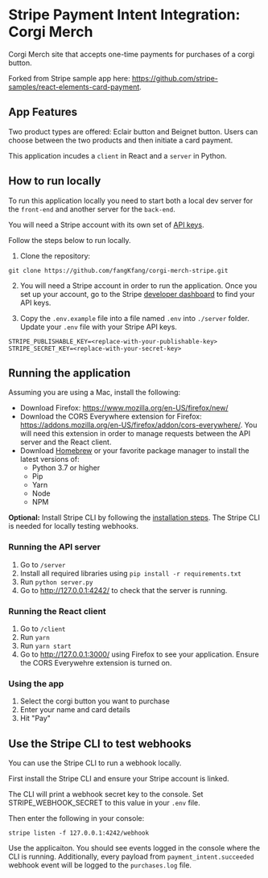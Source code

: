 # Stripe Payment Intent Integration: Corgi Merch 

Corgi Merch site that accepts one-time payments for purchases of a corgi button.

Forked from Stripe sample app here: https://github.com/stripe-samples/react-elements-card-payment. 

## App Features

Two product types are offered: Eclair button and Beignet button. Users can choose between the two products and then initiate a card payment. 

This application incudes a `client` in React and a `server` in Python.

## How to run locally

To run this application locally you need to start both a local dev server for the `front-end` and another server for the `back-end`.

You will need a Stripe account with its own set of [API keys](https://stripe.com/docs/development#api-keys).

Follow the steps below to run locally.

1. Clone the repository: 

```
git clone https://github.com/fangKfang/corgi-merch-stripe.git
```

2. You will need a Stripe account in order to run the application. Once you set up your account, go to the Stripe [developer dashboard](https://stripe.com/docs/development#api-keys) to find your API keys. 

3. Copy the `.env.example` file into a file named `.env` into `./server` folder. Update your `.env` file with your Stripe API keys. 

```
STRIPE_PUBLISHABLE_KEY=<replace-with-your-publishable-key>
STRIPE_SECRET_KEY=<replace-with-your-secret-key>
```
## Running the application

Assuming you are using a Mac, install the following:

* Download Firefox: https://www.mozilla.org/en-US/firefox/new/
* Download the CORS Everywhere extension for Firefox: https://addons.mozilla.org/en-US/firefox/addon/cors-everywhere/. You will need this extension in order to manage requests between the API server and the React client. 
* Download [Homebrew](https://brew.sh/) or your favorite package manager to install the latest versions of: 
	- Python 3.7 or higher 
	- Pip 
	- Yarn
	- Node 
	- NPM 

**Optional:**
Install Stripe CLI by following the [installation steps](https://github.com/stripe/stripe-cli#installation). The Stripe CLI is needed for locally testing webhooks.

### Running the API server

1. Go to `/server`
2. Install all required libraries using `pip install -r requirements.txt`
2. Run `python server.py`
3. Go to http://127.0.0.1:4242/ to check that the server is running. 


### Running the React client

1. Go to `/client`
3. Run `yarn`
3. Run `yarn start` 
4. Go to http://127.0.0.1:3000/ using Firefox to see your application. Ensure the CORS Everywehre extension is turned on. 

### Using the app

1. Select the corgi button you want to purchase
2. Enter your name and card details
2. Hit "Pay"

## Use the Stripe CLI to test webhooks

You can use the Stripe CLI to run a webhook locally. 

First install the Stripe CLI and ensure your Stripe account is linked. 

The CLI will print a webhook secret key to the console. Set STRIPE_WEBHOOK_SECRET to this value in your `.env` file.

Then enter the following in your console:
```
stripe listen -f 127.0.0.1:4242/webhook
```
Use the applicaiton. You should see events logged in the console where the CLI is running. Additionally, every payload from `payment_intent.succeeded` webhook event will be logged to the `purchases.log` file. 
